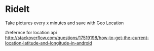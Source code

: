 # RideIt
Take pictures every x minutes and save with Geo Location

#refernce for location api
http://stackoverflow.com/questions/17519198/how-to-get-the-current-location-latitude-and-longitude-in-android
